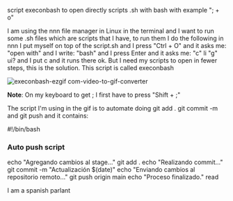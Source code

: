 script execonbash to open directly scripts .sh with bash with example "; + o"

I am using the nnn file manager in Linux in the terminal and I want to run some .sh files which are scripts that I have, to run them I do the following in nnn I put myself on top of the script.sh and I press "Ctrl + O" and it asks me: "open with" and I write: "bash" and I press Enter and it asks me: "c" li "g" ui? and I put c and it runs there ok. But I need my scripts to open in fewer steps, this is the solution. This script is called execonbash

![execonbash-ezgif com-video-to-gif-converter](https://github.com/user-attachments/assets/aa963668-0160-4246-823c-5d4726d6273c)

**Note**: On my keyboard to get ; I first have to press "Shift + ;"

The script I'm using in the gif is to automate doing git add . git commit -m and git push and it contains:

#!/bin/bash
### Auto push script
echo "Agregando cambios al stage..."
git add .
echo "Realizando commit..."
git commit -m "Actualización $(date)"
echo "Enviando cambios al repositorio remoto..."
git push origin main
echo "Proceso finalizado."
read

I am a spanish parlant
